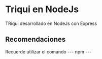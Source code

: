 # Triqui en NodeJs

TRiqui desarrollado en NodeJs con Express

## Recomendaciones

Recuerde utilizar el comando --- npm ---
